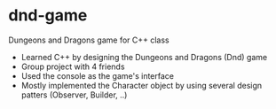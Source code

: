 # dnd-game
Dungeons and Dragons game for C++ class

- Learned C++ by designing the Dungeons and Dragons (Dnd) game
- Group project with 4 friends
- Used the console as the game's interface
- Mostly implemented the Character object by using several design patters (Observer, Builder, ..)
